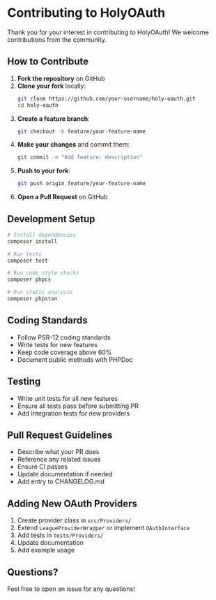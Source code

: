 # Contributing to HolyOAuth

Thank you for your interest in contributing to HolyOAuth! We welcome contributions from the community.

## How to Contribute

1. **Fork the repository** on GitHub
2. **Clone your fork** locally:
   ```bash
   git clone https://github.com/your-username/holy-oauth.git
   cd holy-oauth
   ```
3. **Create a feature branch**:
   ```bash
   git checkout -b feature/your-feature-name
   ```
4. **Make your changes** and commit them:
   ```bash
   git commit -m "Add feature: description"
   ```
5. **Push to your fork**:
   ```bash
   git push origin feature/your-feature-name
   ```
6. **Open a Pull Request** on GitHub

## Development Setup

```bash
# Install dependencies
composer install

# Run tests
composer test

# Run code style checks
composer phpcs

# Run static analysis
composer phpstan
```

## Coding Standards

- Follow PSR-12 coding standards
- Write tests for new features
- Keep code coverage above 60%
- Document public methods with PHPDoc

## Testing

- Write unit tests for all new features
- Ensure all tests pass before submitting PR
- Add integration tests for new providers

## Pull Request Guidelines

- Describe what your PR does
- Reference any related issues
- Ensure CI passes
- Update documentation if needed
- Add entry to CHANGELOG.md

## Adding New OAuth Providers

1. Create provider class in `src/Providers/`
2. Extend `LeagueProviderWrapper` or implement `OAuthInterface`
3. Add tests in `tests/Providers/`
4. Update documentation
5. Add example usage

## Questions?

Feel free to open an issue for any questions!
